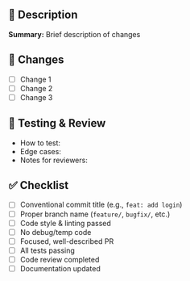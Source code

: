 ## 📌 Description
<!-- Short summary of what this PR does -->
**Summary:** Brief description of changes

## 📂 Changes
<!-- Check and describe what was modified -->
- [ ] Change 1
- [ ] Change 2
- [ ] Change 3

## 👀 Testing & Review
<!-- Any special context reviewers should know -->
- How to test:
- Edge cases:
- Notes for reviewers:

## ✅ Checklist
- [ ] Conventional commit title (e.g., `feat: add login`)
- [ ] Proper branch name (`feature/`, `bugfix/`, etc.)
- [ ] Code style & linting passed
- [ ] No debug/temp code
- [ ] Focused, well-described PR
- [ ] All tests passing
- [ ] Code review completed
- [ ] Documentation updated
